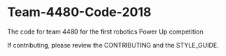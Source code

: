 # Team-4480-Code-2018
The code for team 4480 for the first robotics Power Up competition

If contributing, please review the CONTRIBUTING and the STYLE_GUIDE.
